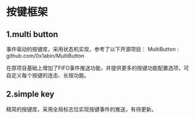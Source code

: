 # 按键框架

## 1.multi button

事件驱动的按键库，采用状态机实现，参考了以下开源项目：
MultiButton : github.com/0x1abin/MultiButton

在原项目基础上增加了FIFO事件推送功能，并提供更多的按键功能配置选项，可自定义每个按键的连击、长按功能。

## 2.simple key

精简的按键库，采用全局标志位实现按键事件的推送，有待更新。
